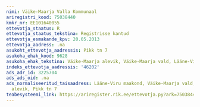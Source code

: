 ```yaml
---
nimi: Väike-Maarja Valla Kommunaal
ariregistri_kood: 75038440
kmkr_nr: EE101640055
ettevotja_staatus: R
ettevotja_staatus_tekstina: Registrisse kantud
ettevotja_esmakande_kpv: 20.05.2013
ettevotja_aadress: .na
asukoht_ettevotja_aadressis: Pikk tn 7
asukoha_ehak_kood: 9628
asukoha_ehak_tekstina: Väike-Maarja alevik, Väike-Maarja vald, Lääne-Viru maakond
indeks_ettevotja_aadressis: '46202'
ads_adr_id: 3225704
ads_ads_oid: .na
ads_normaliseeritud_taisaadress: Lääne-Viru maakond, Väike-Maarja vald, Väike-Maarja
  alevik, Pikk tn 7
teabesysteemi_link: https://ariregister.rik.ee/ettevotja.py?ark=75038440&ref=rekvisiidid
---
```

